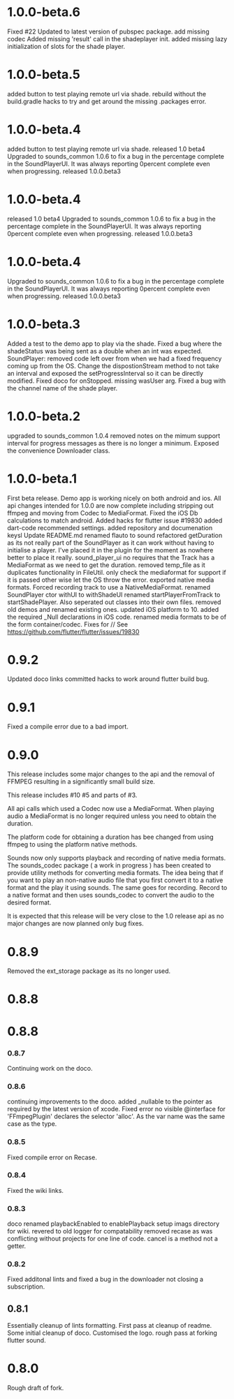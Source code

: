 # 1.0.0-beta.6
Fixed #22
Updated to latest version of pubspec package.
add missing codec
Added missing 'result' call in the shadeplayer init.
added missing lazy initialization of slots for the shade player.

# 1.0.0-beta.5
added button to test playing remote url via shade.
rebuild without the build.gradle hacks to try and get around the missing .packages error.

# 1.0.0-beta.4
added button to test playing remote url via shade.
released 1.0 beta4
Upgraded to sounds_common 1.0.6 to fix a bug in the percentage complete in the SoundPlayerUI. It was always reporting 0percent complete even when progressing.
released 1.0.0.beta3

# 1.0.0-beta.4
released 1.0 beta4
Upgraded to sounds_common 1.0.6 to fix a bug in the percentage complete in the SoundPlayerUI. It was always reporting 0percent complete even when progressing.
released 1.0.0.beta3

# 1.0.0-beta.4
Upgraded to sounds_common 1.0.6 to fix a bug in the percentage complete in the SoundPlayerUI. It was always reporting 0percent complete even when progressing.
released 1.0.0.beta3

# 1.0.0-beta.3
Added a test to the demo app to play via the shade.
Fixed a bug where the shadeStatus was being sent as a double when an int was expected.
SoundPlayer: removed code left over from when we had a fixed frequency coming up from the OS. Change the dispostionStream method to not take an interval and exposed the setProgressInterval so it can be directly modified.
Fixed doco for onStopped. missing wasUser arg.
Fixed a bug with the channel name of the shade player.

# 1.0.0-beta.2
upgraded to sounds_common 1.0.4
removed notes on the mimum support interval for progress messages as there is no longer a minimum.
Exposed the convenience Downloader class.


# 1.0.0-beta.1
First beta release.
Demo app is working nicely on both android and ios.
All api changes intended for 1.0.0 are now complete including stripping out ffmpeg and moving from Codec to MediaFormat.
Fixed the iOS Db calculations to match android.
Added hacks for flutter issue #19830
added dart-code recommended settings.
added repository and documenation keysl
Update README.md
renamed flauto to sound
refactored getDuration as its not really part of the SoundPlayer as it can work without having to initialise a player. I've placed it in the plugin for the moment as nowhere better to place it really.
sound_player_ui no requires that the Track has a MediaFormat as we need to get the duration.
removed temp_file as it duplicates functionality in FileUtil.
only check the mediaformat for support if it is passed other wise let the OS throw the error.
exported native media formats.
Forced recording track to use a NativeMediaFormat.
renamed SoundPlayer ctor withUI to withShadeUI
renamed startPlayerFromTrack to startShadePlayer. Also seperated out classes into their own files.
removed old demos and renamed existing ones.
updated iOS platform to 10.
added the required _Null declarations in iOS code.
renamed media formats to be of the form container/codec.
Fixes for // See https://github.com/flutter/flutter/issues/19830
# 0.9.2
Updated doco links
committed hacks to work around flutter build bug.
# 0.9.1
Fixed a compile error due to a bad import.
# 0.9.0

This release includes some major changes to the api and the removal of FFMPEG resulting in a significantly small build size.

This release includes #10 #5 and parts of #3.

All api calls which used a Codec now use a MediaFormat.
When playing audio a MediaFormat is no longer required unless you need to obtain the duration.

The platform code for obtaining a duration has bee changed from using ffmpeg to using the platform native methods.

Sounds now only supports playback and recording of native media formats.
The sounds_codec package ( a work in progress ) has been created to provide utility methods for converting media formats. The idea being that if you want to play an non-native audio file that you first convert it to a native format and the play it using sounds. The same goes for recording. Record to a native format and then uses sounds_codec to convert the audio to the desired format.

It is expected that this release will be very close to the 1.0 release api as no major changes are now planned only bug fixes.
# 0.8.9
Removed the ext_storage package as its no longer used.
# 0.8.8
# 0.8.8
### 0.8.7
Continuing work on the doco.

### 0.8.6
continuing improvements to the doco.
added _nullable to the pointer as required by the latest version of xcode.
Fixed error no visible @interface for 'FFmpegPlugin' declares the selector 'alloc'. As the var name was the same case as the type.

### 0.8.5
Fixed compile error on Recase.

### 0.8.4
Fixed the wiki links.

### 0.8.3
doco
renamed playbackEnabled to enablePlayback
setup imags directory for wiki.
revered to old logger for compatability
removed recase as was conflicting without projects for one line of code.
cancel is a method not a getter.

### 0.8.2
Fixed additonal lints and fixed a bug in the downloader not closing a subscription.

## 0.8.1 
Essentially cleanup of lints formatting. 
First pass at cleanup of readme.
Some initial cleanup of doco.
Customised the logo.
rough pass at forking flutter sound.

# 0.8.0
Rough draft of fork.


